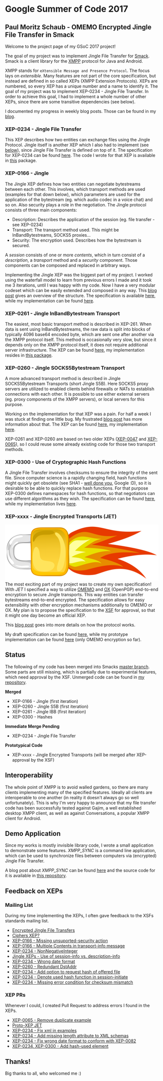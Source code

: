 # Google Summer of Code 2017

## Paul Moritz Schaub - OMEMO Encrypted Jingle File Transfer in Smack

Welcome to the project page of my GSoC 2017 project!

The goal of my project was to implement Jingle File Transfer for [Smack](https://github.com/igniterealtime/Smack/). Smack is a client library for the [XMPP](https://xmpp.org/) protocol for Java and Android.

XMPP stands for `eXtensible Message and Presence Protocol`. The focus lays on _extensible_. Many features are not part of the core specification, but instead are defined in so called XEPs (XMPP Extension Protocols). XEPs are numbered, so every XEP has a unique number and a name to identify it. The goal of my project was to implement XEP-0234 - Jingle File Transfer. In order to achieve this goal, I had to implement a whole number of other XEPs, since there are some transitive dependencies (see below).

I documented my progress in weekly blog posts. Those can be found in my [blog](https://blogs.fsfe.org/vanitasvitae/category/xmpp/).

### XEP-0234 - Jingle File Transfer
This XEP describes how two entities can exchange files using the Jingle Protocol. Jingle itself is another XEP which I also had to implement (see <a href="#xep0166">below</a>), since Jingle File Transfer is defined on top of it. 
The specification for XEP-0234 can be found [here](https://xmpp.org/extensions/xep-0234.html). 
The code I wrote for that XEP is available in [this](https://github.com/vanitasvitae/Smack/tree/jingle3/smack-experimental/src/main/java/org/jivesoftware/smackx/jingle_filetransfer) package.

### XEP-0166 - Jingle <a name="xep0166"></a>
The Jingle XEP defines how two entities can negotiate bytestreams between each other. 
This involves, which transport methods are used (examples for that down below), which parameters are used for the application of the bytestream (eg. which audio codec in a voice chat) and so on. 
Also security plays a role in the negotiation. The Jingle protocol consists of three main components:

 - Description: Describes the application of the session (eg. file transfer - see XEP-0234)
 - Transport: The transport method used. This might be InBandBytestreams, SOCKS5 proxies...
 - Security: The encryption used. Describes how the bytestream is secured.
 
A _session_ consists of one or more _contents_, which in turn consist of a _description_, a _transport_ method and a _security_ component. Those components can be composed and replaced in arbitrary ways.

Implementing the Jingle XEP was the biggest part of my project. 
I worked using the waterfall model to learn from previous errors I made and it took me 3 iterations, until I was happy with my code. 
Now I have a very modular codeset which can be easily extended and composed in any way. 
This [blog post](https://blogs.fsfe.org/vanitasvitae/2017/07/26/gsoc-week-8-reworking/) gives an overview of the structure. 
The specification is available [here](https://xmpp.org/extensions/xep-0166.html), while my implementation can be found [here](https://github.com/vanitasvitae/Smack/tree/jingle3/smack-extensions/src/main/java/org/jivesoftware/smackx/jingle).

### XEP-0261 - Jingle InBandBytestream Transport
The easiest, most basic transport method is described in XEP-261. 
When data is sent using InBandBytestreams, the raw data is split into blocks of typically 4096 base64 encoded byte, which are sent one after another via the XMPP protocol itself. 
This method is occasionally very slow, but since it depends only on the XMPP protocol itself, it does not require additional server infrastructure. 
The XEP can be found [here](https://xmpp.org/extensions/xep-0261.html), my implementation resides in [this package](https://github.com/vanitasvitae/Smack/tree/jingle3/smack-extensions/src/main/java/org/jivesoftware/smackx/jingle/transport/jingle_ibb).

### XEP-0260 - Jingle SOCKS5Bytestream Transport

A more advanced transport method is described in Jingle SOCKS5Bytestream Transports (short Jingle S5B). Here SOCKS5 proxy servers are utilized to enabled clients behind firewalls or NATs to establish connections with each other. It is possible to use either external servers (eg. proxy components of the XMPP servers), or local servers for this purpose. 

Working on the implementation for that XEP was a pain. For half a week I was stuck at finding one little bug. My frustrated [blog post](https://blogs.fsfe.org/vanitasvitae/2017/08/07/gsoc-week-10-finding-that-damn-little-bug/) has more information about that. 
The XEP can be found [here](https://xmpp.org/extensions/xep-0260.html), my implementation [here](https://github.com/vanitasvitae/Smack/tree/jingle3/smack-extensions/src/main/java/org/jivesoftware/smackx/jingle/transport/jingle_s5b).

XEP-0261 and XEP-0260 are based on two older XEPs ([XEP-0047](https://xmpp.org/extensions/xep-0047.html) and [XEP-0065](https://xmpp.org/extensions/xep-0065.html)), so I could reuse some already existing code for those two transport methods.

### XEP-0300 - Use of Cryptographic Hash Functions
A Jingle File Transfer involves checksums to ensure the integrity of the sent file. Since computer science is a rapidly changing field, hash functions might quickly get obsolete (see SHA1 - [well done you](https://shattered.io/), Google :D), so it is desirable to be able to quickly replace hash functions. For that purpose XEP-0300 defines namespaces for hash functions, so that negotiators can use different algorithms as they wish. The specification can be found [here](https://xmpp.org/extensions/xep-0300.html), while my implementation lives [here](https://github.com/vanitasvitae/Smack/tree/jingle3/smack-experimental/src/main/java/org/jivesoftware/smackx/hashes).

### XEP-xxxx - Jingle Encrypted Transports (JET)
![JET Logo](https://github.com/vanitasvitae/GSOC2017/blob/master/logo.png?raw=true)
The most exciting part of my project was to create my own specification! With _JET_ I specified a way to utilize [OMEMO](https://conversations.im/omemo/xep-omemo.html) and [OX](https://xmpp.org/extensions/xep-0374.html) (OpenPGP) end-to-end encryption to secure Jingle transports. This way entities can transfer bytestreams end-to-end encrypted. The specification allows for easy extensibility with other encryption mechanisms additionally to OMEMO or OX. My plan is to propose the specification to the [XSF](https://xmpp.org/about/xmpp-standards-foundation.html) for approval, so that it might one day become an official XEP.

This [blog post](https://blogs.fsfe.org/vanitasvitae/2017/08/02/gsoc-week-9-bringing-it-back-to-life/) goes into more details on how the protocol works.

My draft specification can be found [here](https://geekplace.eu/xeps/xep-jet/xep-jet.html), while my prototype implementation can be found [here](https://github.com/vanitasvitae/Smack/tree/jingle3/smack-experimental/src/main/java/org/jivesoftware/smackx/jet) (only OMEMO encryption so far).

## Status
The following of my code has been merged into Smacks [master branch](https://github.com/igniterealtime/Smack/). Some parts are still missing, which is partially due to experimental features, which need approval by the XSF.
Unmerged code can be found in [my repository](https://github.com/vanitasvitae/Smack/tree/jingle3).

**Merged**
 - XEP-0166 - Jingle (first iteration)
 - XEP-0260 - Jingle S5B (first iteration)
 - XEP-0261 - Jingle IBB (first iteration)
 - XEP-0300 - Hashes
 
**Immediate Merge Pending**
 - XEP-0234 - Jingle File Transfer
 
**Prototypical Code**
 - XEP-xxxx - Jingle Encrypted Transports (will be merged after XEP-approval by the XSF)
 
## Interoperability
The whole point of XMPP is to avoid walled gardens, so there are many clients implementing many of the specified features. Ideally all clients are interoperable to one another (in reality it doesn't always go so well unfortunately).
This is why I'm very happy to announce that my file transfer code has been successfully tested against Gajim, a well established desktop XMPP client, as well as against Conversations, a popular XMPP client for Android.

## Demo Application
Since my works is mostly invisible library code, I wrote a small application to demonstrate some features.
_XMPP_SYNC_ is a command line application, which can be used to synchronize files between computers via (encrypted) Jingle File Transfer.

A blog post about _XMPP_SYNC_ can be found [here](https://blogs.fsfe.org/vanitasvitae/2017/08/14/149/) and the source code for it is available in [this 
repository](https://github.com/vanitasvitae/xmpp_sync).

## Feedback on XEPs

### Mailing List
During my time implementing the XEPs, I often gave feedback to the XSFs standards mailing list.

 - [Encrypted Jingle File Transfers](https://mail.jabber.org/pipermail/standards/2017-June/032871.html)
 - [Ciphers XEP?](https://mail.jabber.org/pipermail/standards/2017-July/033063.html)
 - [XEP-0166 - Missing unsuported-security action](https://mail.jabber.org/pipermail/standards/2017-July/033084.html)
 - [XEP-0166 - Multiple Contents in transport-info message](https://mail.jabber.org/pipermail/standards/2017-July/033075.html)
 - [XEP-0234 - NonNegativeInteger](https://mail.jabber.org/pipermail/standards/2017-July/033069.html)
 - [Jingle XEPs - Use of session-info vs. description-info](https://mail.jabber.org/pipermail/standards/2017-July/033079.html)
 - [XEP-0234 - Wrong date format](https://mail.jabber.org/pipermail/standards/2017-August/033095.html)
 - [XEP-0260 - Redundant DstAddr](https://mail.jabber.org/pipermail/standards/2017-August/033094.html)
 - [XEP-0234 - Add option to request hash of offered file](https://mail.jabber.org/pipermail/standards/2017-August/033112.html)
 - [XEP-0234 - Denote used hash function in session-initiate](https://mail.jabber.org/pipermail/standards/2017-August/033116.html)
 - [XEP-0234 - Missing error condition for checksum mismatch](https://mail.jabber.org/pipermail/standards/2017-August/033126.html)

### XEP PRs
Whenever I could, I created Pull Request to address errors I found in the XEPs.

 - [XEP-0065 - Remove duplicate example](https://github.com/xsf/xeps/pull/471)
 - [Proto-XEP JET](https://github.com/xsf/xeps/pull/475)
 - [XEP-0234 - Fix xml in examples](https://github.com/xsf/xeps/pull/478)
 - [XEP-0234 - Add missing length attribute to XML schemas](https://github.com/xsf/xeps/pull/489)
 - [XEP-0234 - Fix wrong date format to conform with XEP-0082](https://github.com/xsf/xeps/pull/491)
 - [XEP-0234, XEP-0300 - Add hash-used element](https://github.com/xsf/xeps/pull/497)

## Thanks!
Big thanks to all, who welcomed me :)
